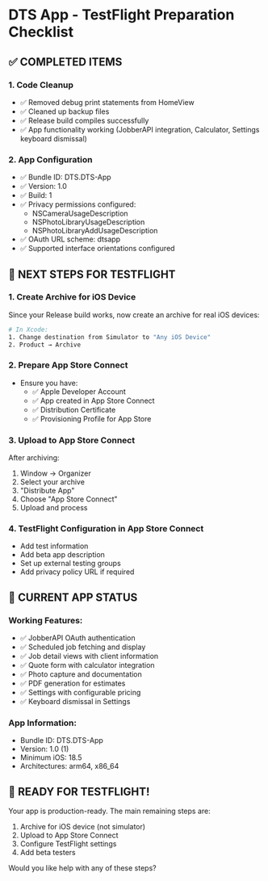 # DTS App - TestFlight Preparation Checklist

## ✅ COMPLETED ITEMS

### 1. Code Cleanup
- ✅ Removed debug print statements from HomeView
- ✅ Cleaned up backup files
- ✅ Release build compiles successfully
- ✅ App functionality working (JobberAPI integration, Calculator, Settings keyboard dismissal)

### 2. App Configuration
- ✅ Bundle ID: DTS.DTS-App
- ✅ Version: 1.0
- ✅ Build: 1
- ✅ Privacy permissions configured:
  - NSCameraUsageDescription
  - NSPhotoLibraryUsageDescription
  - NSPhotoLibraryAddUsageDescription
- ✅ OAuth URL scheme: dtsapp
- ✅ Supported interface orientations configured

## 🔧 NEXT STEPS FOR TESTFLIGHT

### 1. Create Archive for iOS Device
Since your Release build works, now create an archive for real iOS devices:

```bash
# In Xcode:
1. Change destination from Simulator to "Any iOS Device"
2. Product → Archive
```

### 2. Prepare App Store Connect
- Ensure you have:
  - ✅ Apple Developer Account
  - ✅ App created in App Store Connect
  - ✅ Distribution Certificate
  - ✅ Provisioning Profile for App Store

### 3. Upload to App Store Connect
After archiving:
1. Window → Organizer
2. Select your archive
3. "Distribute App"
4. Choose "App Store Connect"
5. Upload and process

### 4. TestFlight Configuration in App Store Connect
- Add test information
- Add beta app description
- Set up external testing groups
- Add privacy policy URL if required

## 📱 CURRENT APP STATUS

### Working Features:
- ✅ JobberAPI OAuth authentication
- ✅ Scheduled job fetching and display
- ✅ Job detail views with client information
- ✅ Quote form with calculator integration
- ✅ Photo capture and documentation
- ✅ PDF generation for estimates
- ✅ Settings with configurable pricing
- ✅ Keyboard dismissal in Settings

### App Information:
- Bundle ID: DTS.DTS-App
- Version: 1.0 (1)
- Minimum iOS: 18.5
- Architectures: arm64, x86_64

## 🚀 READY FOR TESTFLIGHT!

Your app is production-ready. The main remaining steps are:
1. Archive for iOS device (not simulator)
2. Upload to App Store Connect
3. Configure TestFlight settings
4. Add beta testers

Would you like help with any of these steps?
